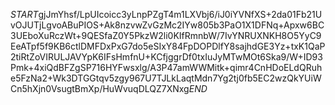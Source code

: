 $START$gjJmYhsf/LpUIcoicc3yLnpPZgT4m1LXVbj6/iJ0iYVNfXS+2da01Fb21UvOJUTjLgvoABuPIOS+Ak8nzvwZvGzMc2IYw805b3PaO1X1DFNq+Apxw6BC3UEboXuRczWt+9QESfaZ0Y5PkzW2li0KIfRmnbW/7IvYNRUXNKH8O5YyC9EeATpf5f9KB6ctlDMFDxPxG7do5eSIxY84FpDOPDlfY8sajhdGE3Yz+txK1QaP2tiRtZoVIRULJAVYpK6IFsHmfnU+KCfjggrDf0txIuJyMTwMOt6Ska9/W+ID93Pmk+4xiQdBFZgSP716HYFwsxlg/A3P47amWWMitk+qimr4CnHDoELdQRuhe5FzNa2+Wk3DTGGtqv5zgy967U7TJLkLaqtMdn7Yg2tj0fb5EC2wzQkYUiWCn5hXjn0VsugtBmXp/HuWvuqDLQZ7XNxg$END$